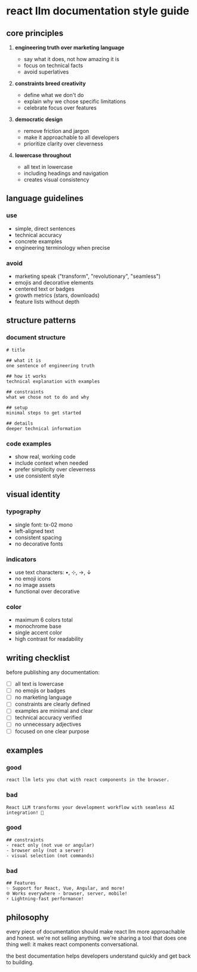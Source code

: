 # react llm documentation style guide

## core principles

1. **engineering truth over marketing language**
   - say what it does, not how amazing it is
   - focus on technical facts
   - avoid superlatives

2. **constraints breed creativity**
   - define what we don't do
   - explain why we chose specific limitations
   - celebrate focus over features

3. **democratic design**
   - remove friction and jargon
   - make it approachable to all developers
   - prioritize clarity over cleverness

4. **lowercase throughout**
   - all text in lowercase
   - including headings and navigation
   - creates visual consistency

## language guidelines

### use
- simple, direct sentences
- technical accuracy
- concrete examples
- engineering terminology when precise

### avoid
- marketing speak ("transform", "revolutionary", "seamless")
- emojis and decorative elements
- centered text or badges
- growth metrics (stars, downloads)
- feature lists without depth

## structure patterns

### document structure
```
# title

## what it is
one sentence of engineering truth

## how it works
technical explanation with examples

## constraints
what we chose not to do and why

## setup
minimal steps to get started

## details
deeper technical information
```

### code examples
- show real, working code
- include context when needed
- prefer simplicity over cleverness
- use consistent style

## visual identity

### typography
- single font: tx-02 mono
- left-aligned text
- consistent spacing
- no decorative fonts

### indicators
- use text characters: •, ⊹, →, ↓
- no emoji icons
- no image assets
- functional over decorative

### color
- maximum 6 colors total
- monochrome base
- single accent color
- high contrast for readability

## writing checklist

before publishing any documentation:

- [ ] all text is lowercase
- [ ] no emojis or badges
- [ ] no marketing language
- [ ] constraints are clearly defined
- [ ] examples are minimal and clear
- [ ] technical accuracy verified
- [ ] no unnecessary adjectives
- [ ] focused on one clear purpose

## examples

### good
```
react llm lets you chat with react components in the browser.
```

### bad
```
React LLM transforms your development workflow with seamless AI integration! 🚀
```

### good
```
## constraints
- react only (not vue or angular)
- browser only (not a server)
- visual selection (not commands)
```

### bad
```
## Features
✨ Support for React, Vue, Angular, and more!
🌐 Works everywhere - browser, server, mobile!
⚡ Lightning-fast performance!
```

## philosophy

every piece of documentation should make react llm more approachable and honest. we're not selling anything. we're sharing a tool that does one thing well: it makes react components conversational.

the best documentation helps developers understand quickly and get back to building.